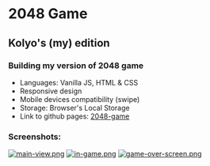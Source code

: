 # 2048 Game

## Kolyo's (my) edition

### Building my version of 2048 game

- Languages: Vanilla JS, HTML & CSS
- Responsive design
- Mobile devices compatibility (swipe)
- Storage: Browser's Local Storage
- Link to github pages: [2048-game](https://iliev-nikola.github.io/2048-game/)

### Screenshots:
[![main-view.png](https://i.postimg.cc/L8T5GZ9T/main-view.png)](https://postimg.cc/0zz9wjJM)
[![in-game.png](https://i.postimg.cc/7ZmPK89t/in-game.png)](https://postimg.cc/Mnf8GLh1)
[![game-over-screen.png](https://i.postimg.cc/Rh5vWMCh/game-over-screen.png)](https://postimg.cc/8JH23g6g)
